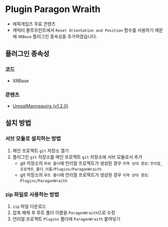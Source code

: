# Plugin Paragon Wraith

- 에픽게임즈 무료 콘텐츠
- 캐릭터 블루프린트에서 `Reset Orientation and Position` 함수를 사용하기 때문에 `XRBase` 플러그인 종속성을 추가하였습니다.

## 플러그인 종속성

### 코드

- XRBase

### 콘텐츠

- [UnrealMannequins (v1.2.0)](https://github.com/E4-Unreal/plugin-unreal-mannequins/releases/tag/v1.2.0)

## 설치 방법

### 서브 모듈로 설치하는 방법

1. 메인 프로젝트 `git` 저장소 열기
2. 플러그인 `git` 저장소를 메인 프로젝트 `git` 저장소에 서브 모듈로서 추가
    - git 저장소의 `하위 폴더`에 언리얼 프로젝트가 생성된 경우 `지역 상대 경로`: `언리얼_프로젝트_폴더_이름/Plugins/ParagonWraith`
    - git 저장소의 `루트 폴더`에 언리얼 프로젝트가 생성된 경우 `지역 상대 경로`: `Plugins/ParagonWraith`

### zip 파일로 사용하는 방법

1. `zip` 파일 다운로드
2. 압축 해제 후 루트 폴더 이름을 `ParagonWraith`으로 수정
3. 언리얼 프로젝트 `Plugins` 폴더에 `ParagonWraith` 붙여넣기